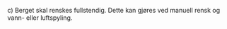 c) Berget skal renskes fullstendig. Dette kan gjøres ved manuell rensk og vann- eller luftspyling.

